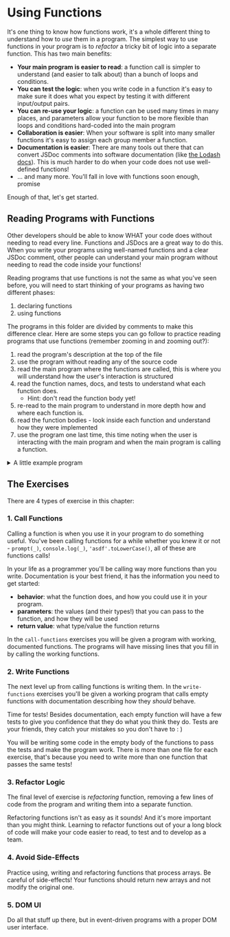 # Using Functions

It's one thing to know how functions work, it's a whole different thing to
understand how to _use_ them in a program. The simplest way to use functions in
your program is to _refactor_ a tricky bit of logic into a separate function.
This has two main benefits:

- **Your main program is easier to read**: a function call is simpler to
  understand (and easier to talk about) than a bunch of loops and conditions.
- **You can test the logic**: when you write code in a function it's easy to
  make sure it does what you expect by testing it with different input/output
  pairs.
- **You can re-use your logic**: a function can be used many times in many
  places, and parameters allow your function to be more flexible than loops and
  conditions hard-coded into the main program
- **Collaboration is easier**: When your software is split into many smaller
  functions it's easy to assign each group member a function.
- **Documentation is easier**: There are many tools out there that can convert
  JSDoc comments into software documentation (like
  [the Lodash docs](https://lodash.com/docs/4.17.15)). This is much harder to do
  when your code does not use well-defined functions!
- ... and many more. You'll fall in love with functions soon enough, promise

Enough of that, let's get started.

## Reading Programs with Functions

Other developers should be able to know WHAT your code does without needing to
read every line. Functions and JSDocs are a great way to do this. When you write
your programs using well-named functions and a clear JSDoc comment, other people
can understand your main program without needing to read the code inside your
functions!

Reading programs that use functions is not the same as what you've seen before,
you will need to start thinking of your programs as having two different phases:

1. declaring functions
2. using functions

The programs in this folder are divided by comments to make this difference
clear. Here are some steps you can go follow to practice reading programs that
use functions (remember zooming in and zooming out?):

1. read the program's description at the top of the file
2. use the program without reading any of the source code
3. read the main program where the functions are called, this is where you will
   understand how the user's interaction is structured
4. read the function names, docs, and tests to understand what each function
   does.
   - Hint: don't read the function body yet!
5. re-read to the main program to understand in more depth how and where each
   function is.
6. read the function bodies - look inside each function and understand how they
   were implemented
7. use the program one last time, this time noting when the user is interacting
   with the main program and when the main program is calling a function.

<details>
<summary>A little example program</summary>

```js
'use strict';

/*

  a little program to reverse the user's input

*/

/* ===== declare functions ===== */

/**
 * reverses it's argument and returns as a new string
 * @param {string} text - the string to reverse
 * @returns {string} the reversed text
 */
const reverseString = (text = '') => {
 let backwards = '';
 for (const character of text) {
  backwards = character + backwards;
 }
 return backwards;
};
console.assert(reverseString('') === '', 'Test 1');
console.assert(reverseString('1234') === '4321', 'Test 2');
console.assert(reverseString('abc') === 'cba', 'Test 3');
console.assert(reverseString('.-{|}-.') === '.-}|{-.', 'Test 4');
console.assert(reverseString('ooo') === 'ooo', 'Test 5');

/* ===== main program (use functions) ===== */

// -- gather user input --
let input = null;
while (input === null) {
 input = prompt('enter some text to reverse');
}

// -- use your program logic --
const output = reverseString(input);

// -- display result for the user --
const message = `before: "${input}"
after: "${output}"`;
alert(message);

// -- log for developers --
console.log(input, output);
```

</details>

## The Exercises

There are 4 types of exercise in this chapter:

### 1. Call Functions

Calling a function is when you use it in your program to do something useful.
You've been calling functions for a while whether you knew it or not -
`prompt(_)`, `console.log(_)`, `'asdf'.toLowerCase()`, all of these are
functions calls!

In your life as a programmer you'll be calling way more functions than you
write. Documentation is your best friend, it has the information you need to get
started:

- **behavior**: what the function does, and how you could use it in your
  program.
- **parameters**: the values (and their types!) that you can pass to the
  function, and how they will be used
- **return value**: what type/value the function returns

In the `call-functions` exercises you will be given a program with working,
documented functions. The programs will have missing lines that you fill in by
calling the working functions.

### 2. Write Functions

The next level up from calling functions is writing them. In the
`write-functions` exercises you'll be given a working program that calls empty
functions with documentation describing how they _should_ behave.

Time for tests! Besides documentation, each empty function will have a few tests
to give you confidence that they do what you think they do. Tests are your
friends, they catch your mistakes so you don't have to : )

You will be writing some code in the empty body of the functions to pass the
tests and make the program work. There is more than one file for each exercise,
that's because you need to write more than one function that passes the same
tests!

### 3. Refactor Logic

The final level of exercise is _refactoring_ function, removing a few lines of
code from the program and writing them into a separate function.

Refactoring functions isn't as easy as it sounds! And it's more important than
you might think. Learning to refactor functions out of your a long block of code
will make your code easier to read, to test and to develop as a team.

### 4. Avoid Side-Effects

Practice using, writing and refactoring functions that process arrays. Be
careful of side-effects! Your functions should return new arrays and not modify
the original one.

### 5. DOM UI

Do all that stuff up there, but in event-driven programs with a proper DOM user
interface.
